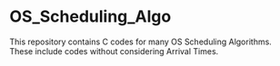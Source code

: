 # OS_Scheduling_Algo
This repository contains C codes for many OS Scheduling Algorithms. These include codes without considering Arrival Times. 
